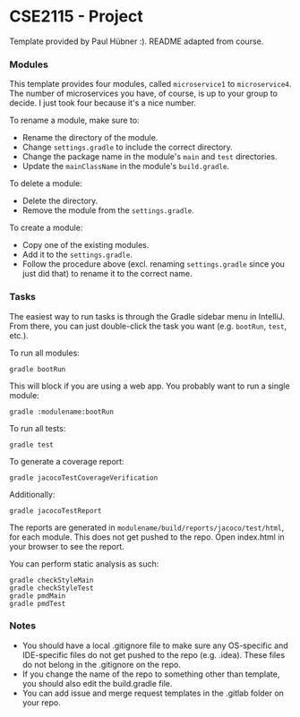 # CSE2115 - Project

Template provided by Paul Hübner :).
README adapted from course.

### Modules

This template provides four modules, called `microservice1` to `microservice4`.
The number of microservices you have, of course, is up to your group to decide.
I just took four because it's a nice number.

To rename a module, make sure to:
- Rename the directory of the module.
- Change `settings.gradle` to include the correct directory.
- Change the package name in the module's `main` and `test` directories.
- Update the `mainClassName` in the module's `build.gradle`.

To delete a module:
- Delete the directory.
- Remove the module from the `settings.gradle`.

To create a module:
- Copy one of the existing modules.
- Add it to the `settings.gradle`.
- Follow the procedure above (excl. renaming `settings.gradle` since you just did that) to rename it to the correct name.

### Tasks

The easiest way to run tasks is through the Gradle sidebar menu in IntelliJ.
From there, you can just double-click the task you want (e.g. `bootRun`, `test`, etc.).

To run all modules:
```
gradle bootRun
```

This will block if you are using a web app.
You probably want to run a single module:
```
gradle :modulename:bootRun
```

To run all tests:
```
gradle test
```

To generate a coverage report:
```
gradle jacocoTestCoverageVerification
```

Additionally:
```
gradle jacocoTestReport
```
The reports are generated in `modulename/build/reports/jacoco/test/html`, for each module.
This does not get pushed to the repo. 
Open index.html in your browser to see the report. 

You can perform static analysis as such:
```
gradle checkStyleMain
gradle checkStyleTest
gradle pmdMain
gradle pmdTest
```

### Notes
- You should have a local .gitignore file to make sure any OS-specific and IDE-specific files do not get pushed to the repo (e.g. .idea). 
These files do not belong in the .gitignore on the repo.
- If you change the name of the repo to something other than template, you should also edit the build.gradle file.
- You can add issue and merge request templates in the .gitlab folder on your repo. 
